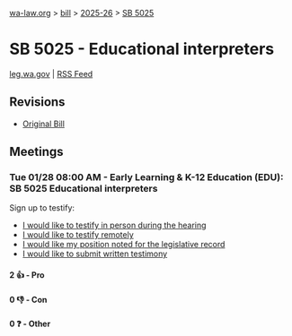 [wa-law.org](/) > [bill](/bill/) > [2025-26](/bill/2025-26/) > [SB 5025](/bill/2025-26/sb/5025/)

# SB 5025 - Educational interpreters
[leg.wa.gov](https://app.leg.wa.gov/billsummary?BillNumber=5025&Year=2025&Initiative=false) | [RSS Feed](./rss.xml)

## Revisions
* [Original Bill](1/)

## Meetings
### Tue 01/28 08:00 AM - Early Learning & K-12 Education (EDU): SB 5025 Educational interpreters
Sign up to testify:
* [I would like to testify in person during the hearing](https://app.leg.wa.gov/csi/Testifier/Add?chamber=House&mId=32552&aId=161949&caId=24964&tId=1)
* [I would like to testify remotely](https://app.leg.wa.gov/csi/Testifier/Add?chamber=House&mId=32552&aId=161949&caId=24964&tId=2)
* [I would like my position noted for the legislative record](https://app.leg.wa.gov/csi/Testifier/Add?chamber=House&mId=32552&aId=161949&caId=24964&tId=3)
* [I would like to submit written testimony](https://app.leg.wa.gov/csi/Testifier/Add?chamber=House&mId=32552&aId=161949&caId=24964&tId=4)

#### 2 👍 - Pro

#### 0 👎 - Con

#### 0 ❓ - Other
